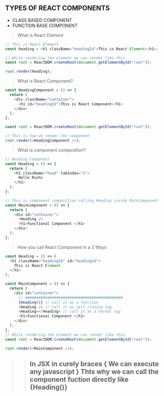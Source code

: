 ## TYPES OF REACT COMPONENTS

- CLASS BASED COMPONENT
- FUNCTION BASE COMPONENT

> What is React Element

```javascript
// This is React Element
const heading = <h1 className="headingId">This is React Element</h1>;

// While rendering the element we can render like this
const root = ReactDOM.createRoot(document.getElementById("root"));

root.render(heading);
```

> What is React Component?

```javascript
const HeadingComponent = () => {
  return (
    <div className="container">
      <h1 id="headingId">This is React Component</h1>
    </div>
  );
};

const root = ReactDOM.createRoot(document.getElementById("root"));

// This is how we render the component
root.render(<HeadingComponent />);
```

> What is component composition?

```javascript
// Heading Component
const Heading = () => {
  return (
    <h1 className="head" tabIndex="5">
      Hello Rushi
    </h1>
  );
};

// This is component composition calling Heading inside MainComponent
const MainComponent = () => {
  return (
    <div id="container">
      <Heading />
      <h1>Functional Component </h1>
    </div>
  );
};
```

> How you call React Component in a 3 Ways

```javascript
const Heading = () => (
  <h1 className="headingId" id="headingId">
    This is React Element
  </h1>
);

const MainComponent = () => {
  return (
    <div id="container">
      // ############################################
      {Heading()} // Call it as a function
      <Heading /> // Call it as self closing tag
      <Heading></Heading> // call it as a normal tag
      <h1>Functional Component </h1>
    </div>
  );
};
// While rendering the element we can render like this
const root = ReactDOM.createRoot(document.getElementById("root"));

root.render(<MainComponent />);
```

> > ## In JSX in curely braces { We can execute any javascript } Thts why we can call the component fuction directly like {Heading()}
